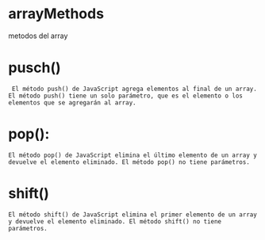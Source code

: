 # arrayMethods
metodos del array

# pusch()
``` El método push() de JavaScript agrega elementos al final de un array. El método push() tiene un solo parámetro, que es el elemento o los elementos que se agregarán al array.```

# pop():
`El método pop() de JavaScript elimina el último elemento de un array y devuelve el elemento eliminado. El método pop() no tiene parámetros.`

# shift()
`El método shift() de JavaScript elimina el primer elemento de un array y devuelve el elemento eliminado. El método shift() no tiene parámetros.`